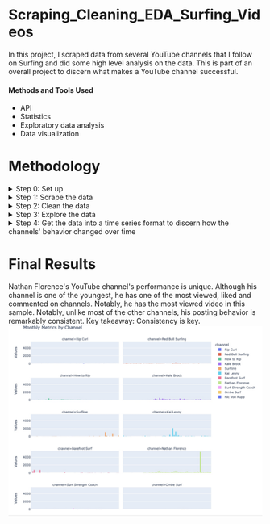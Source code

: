# Scraping_Cleaning_EDA_Surfing_Videos
In this project, I scraped data from several YouTube channels that I follow on Surfing and did some high level analysis on the data. This is part of an overall project to discern what makes a YouTube channel successful.

#### Methods and Tools Used ####
* API
* Statistics
* Exploratory data analysis
* Data visualization

# Methodology

<details>
<summary> Step 0: Set up </summary>
      <br>
      <p>   Get your YouTube Data API key</p>
      <p>   Identify the YouTube Channel IDs</p>
</details>

<details>   
<summary> Step 1: Scrape the data </summary>  
  <br>
  <p>  Surfing_Videos_Pt1_Scraping_and_Cleaning.ipynb </p>
</details>

<details>
<summary> Step 2: Clean the data </summary>
  <br>
  <p>   Surfing_Videos_Pt1_Scraping_and_Cleaning.ipynb </p>
  <p>   Note: Pay attention to DateTime features </p>
</details>

<details>
<summary> Step 3: Explore the data </summary>  
 <br>
  <p>   Develop a high level understanding of what is going on </p>
  <img width="1274" alt="Posting over the course of the year" src="https://github.com/daphteh/Scraping_Cleaning_EDA_Surfing_Videos/blob/2caa6cf1c2d43bb3196158b45f50a7f871cf979f/Report_Images/Posting_Patterns.png">
</details>
 
<details>
<summary> Step 4: Get the data into a time series format to discern how the channels' behavior changed over time</summary>
   <br>
   <p>   </p>
</details>


# Final Results
Nathan Florence's YouTube channel's performance is unique. Although his channel is one of the youngest, he has one of the most viewed, liked and commented on channels. Notably, he has the most viewed video in this sample. Notably, unlike most of the other channels, his posting behavior is remarkably consistent. 
Key takeaway: Consistency is key.
<img width="1274" alt="Time Series Data" src="https://github.com/daphteh/Scraping_Cleaning_EDA_Surfing_Videos/blob/2caa6cf1c2d43bb3196158b45f50a7f871cf979f/Report_Images/Posting_Patterns_OverTime.jpeg">
